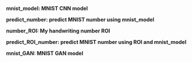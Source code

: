 **mnist_model: MNIST CNN model**    

**predict_number: predict MNIST number using mnist_model**  

**number_ROI: My handwriting number ROI**  

**predict_ROI_number: predict MNIST number using ROI and mnist_model**    

**mnist_GAN: MNIST GAN model**    


